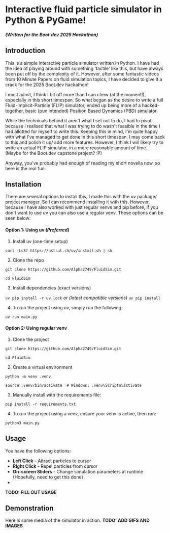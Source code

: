 # Interactive fluid particle simulator in Python & PyGame!
##### (Written for the Boot.dev 2025 Hackathon)


## Introduction
This is a simple interactive particle simulator written in Python.
I have had the idea of playing around with something 'tactile' like this, but have always been put off by the complexity of it.
However, after some fantastic videos from 10 Minute Papers on fluid simulation topics, I have decided to give it a crack for the 2025 Boot.dev hackathon!

I must admit, I think I bit off more than I can chew (at the moment!), especially in this short timespan. 
So what began as the desire to write a full Fluid-Implicit-Particle (FLIP) simulator, ended up being more of a hacked-together, basic (pun intended) Position Based Dynamics (PBD) simulator.

While the technicals behind it aren't what I set out to do, I had to pivot because I realised that what I was trying to do wasn't feasible in the time I had allotted for myself to write this.
Keeping this in mind, I'm quite happy with what I've managed to get done in this short timespan. I may come back to this and polish it up/ add more features. However, I think I will likely try to write an actual FLIP simulator, in a more reasonable amount of time... (Maybe for the Boot.dev capstone project? :P)

Anyway, you've probably had enough of reading my short novella now, so here is the real fun:

## Installation
There are several options to install this, I made this with the uv package/ project manager. So I can recommend installing it with this. However, because I have also worked with just regular venvs and pip before, if you don't want to use uv you can also use a regular venv. These options can be seen below:

#### Option 1: Using uv *(Preferred)*
1. Install uv (one-time setup)
   
`curl -LsSf https://astral.sh/uv/install.sh | sh`

2. Clone the repo
   
`git clone https://github.com/Alpha2749/FluidSim.git`

`cd FluidSim`

3. Install dependencies (exact versions)
   
`uv pip install -r uv.lock`
*or (latest compatible versions)*
`uv pip install`

4. To run the project using uv, simply run the following:
   
`uv run main.py`

#### Option 2: Using regular venv
1. Clone the project
   
`git clone https://github.com/Alpha2749/FluidSim.git`

`cd FluidSim`

2. Create a virtual environment
   
`python -m venv .venv`

`source .venv/bin/activate  # Windows: .venv\Scripts\activate`

3. Manually install with the requirements file:
   
`pip install -r requirements.txt`

4. To run the project using a venv, ensure your venv is active, then run:

`python3 main.py`

## Usage
You have the following options:
- **Left Click** - Attract particles to cursor
- **Right Click** - Repel particles from cursor
- **On-screen Sliders** - Change simulation parameters at runtime (Hopefully, need to get this done)
- 
**TODO: FILL OUT USAGE**

## Demonstration
Here is some media of the simulator in action.
**TODO: ADD GIFS AND IMAGES**

